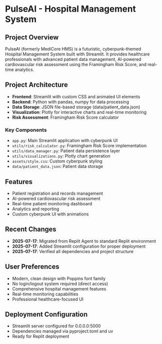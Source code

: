 # PulseAI - Hospital Management System

## Project Overview
PulseAI (formerly MediCore HMS) is a futuristic, cyberpunk-themed Hospital Management System built with Streamlit. It provides healthcare professionals with advanced patient data management, AI-powered cardiovascular risk assessment using the Framingham Risk Score, and real-time analytics.

## Project Architecture
- **Frontend**: Streamlit with custom CSS and animated UI elements
- **Backend**: Python with pandas, numpy for data processing
- **Data Storage**: JSON file-based storage (data/patient_data.json)
- **Visualization**: Plotly for interactive charts and real-time monitoring
- **Risk Assessment**: Framingham Risk Score calculator

### Key Components
- `app.py`: Main Streamlit application with cyberpunk UI
- `utils/risk_calculator.py`: Framingham Risk Score implementation
- `utils/data_manager.py`: Patient data persistence layer
- `utils/visualizations.py`: Plotly chart generation
- `assets/style.css`: Custom cyberpunk styling
- `data/patient_data.json`: Patient data storage

## Features
- Patient registration and records management
- AI-powered cardiovascular risk assessment
- Real-time patient monitoring dashboard
- Analytics and reporting
- Custom cyberpunk UI with animations

## Recent Changes
- **2025-07-17**: Migrated from Replit Agent to standard Replit environment
- **2025-07-17**: Added Streamlit configuration for proper deployment
- **2025-07-17**: Verified all dependencies and project structure

## User Preferences
- Modern, clean design with Poppins font family
- No login/logout system required (direct access)
- Comprehensive hospital management features
- Real-time monitoring capabilities
- Professional healthcare-focused UI

## Deployment Configuration
- Streamlit server configured for 0.0.0.0:5000
- Dependencies managed via pyproject.toml and uv
- Ready for Replit deployment